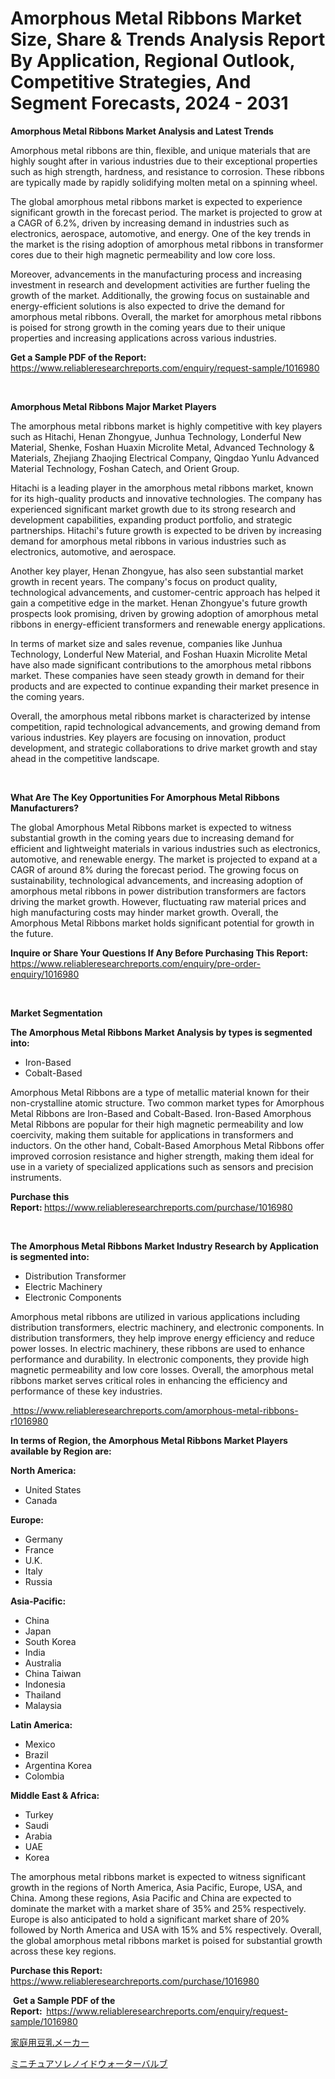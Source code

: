 <p><h1>Amorphous Metal Ribbons Market Size, Share & Trends Analysis Report By Application, Regional Outlook, Competitive Strategies, And Segment Forecasts, 2024 - 2031</h1></p><p><strong>Amorphous Metal Ribbons Market Analysis and Latest Trends</strong></p>
<p><p>Amorphous metal ribbons are thin, flexible, and unique materials that are highly sought after in various industries due to their exceptional properties such as high strength, hardness, and resistance to corrosion. These ribbons are typically made by rapidly solidifying molten metal on a spinning wheel. </p><p>The global amorphous metal ribbons market is expected to experience significant growth in the forecast period. The market is projected to grow at a CAGR of 6.2%, driven by increasing demand in industries such as electronics, aerospace, automotive, and energy. One of the key trends in the market is the rising adoption of amorphous metal ribbons in transformer cores due to their high magnetic permeability and low core loss.</p><p>Moreover, advancements in the manufacturing process and increasing investment in research and development activities are further fueling the growth of the market. Additionally, the growing focus on sustainable and energy-efficient solutions is also expected to drive the demand for amorphous metal ribbons. Overall, the market for amorphous metal ribbons is poised for strong growth in the coming years due to their unique properties and increasing applications across various industries.</p></p>
<p><strong>Get a Sample PDF of the Report:&nbsp;</strong> <a href="https://www.reliableresearchreports.com/enquiry/request-sample/1016980">https://www.reliableresearchreports.com/enquiry/request-sample/1016980</a></p>
<p>&nbsp;</p>
<p><strong>Amorphous Metal Ribbons Major Market Players</strong></p>
<p><p>The amorphous metal ribbons market is highly competitive with key players such as Hitachi, Henan Zhongyue, Junhua Technology, Londerful New Material, Shenke, Foshan Huaxin Microlite Metal, Advanced Technology & Materials, Zhejiang Zhaojing Electrical Company, Qingdao Yunlu Advanced Material Technology, Foshan Catech, and Orient Group.</p><p>Hitachi is a leading player in the amorphous metal ribbons market, known for its high-quality products and innovative technologies. The company has experienced significant market growth due to its strong research and development capabilities, expanding product portfolio, and strategic partnerships. Hitachi's future growth is expected to be driven by increasing demand for amorphous metal ribbons in various industries such as electronics, automotive, and aerospace.</p><p>Another key player, Henan Zhongyue, has also seen substantial market growth in recent years. The company's focus on product quality, technological advancements, and customer-centric approach has helped it gain a competitive edge in the market. Henan Zhongyue's future growth prospects look promising, driven by growing adoption of amorphous metal ribbons in energy-efficient transformers and renewable energy applications.</p><p>In terms of market size and sales revenue, companies like Junhua Technology, Londerful New Material, and Foshan Huaxin Microlite Metal have also made significant contributions to the amorphous metal ribbons market. These companies have seen steady growth in demand for their products and are expected to continue expanding their market presence in the coming years.</p><p>Overall, the amorphous metal ribbons market is characterized by intense competition, rapid technological advancements, and growing demand from various industries. Key players are focusing on innovation, product development, and strategic collaborations to drive market growth and stay ahead in the competitive landscape.</p></p>
<p>&nbsp;</p>
<p><strong>What Are The Key Opportunities For Amorphous Metal Ribbons Manufacturers?</strong></p>
<p><p>The global Amorphous Metal Ribbons market is expected to witness substantial growth in the coming years due to increasing demand for efficient and lightweight materials in various industries such as electronics, automotive, and renewable energy. The market is projected to expand at a CAGR of around 8% during the forecast period. The growing focus on sustainability, technological advancements, and increasing adoption of amorphous metal ribbons in power distribution transformers are factors driving the market growth. However, fluctuating raw material prices and high manufacturing costs may hinder market growth. Overall, the Amorphous Metal Ribbons market holds significant potential for growth in the future.</p></p>
<p><strong>Inquire or Share Your Questions If Any Before Purchasing This Report:</strong> <a href="https://www.reliableresearchreports.com/enquiry/pre-order-enquiry/1016980">https://www.reliableresearchreports.com/enquiry/pre-order-enquiry/1016980</a></p>
<p>&nbsp;</p>
<p><strong>Market Segmentation</strong></p>
<p><strong>The Amorphous Metal Ribbons Market Analysis by types is segmented into:</strong></p>
<p><ul><li>Iron-Based</li><li>Cobalt-Based</li></ul></p>
<p><p>Amorphous Metal Ribbons are a type of metallic material known for their non-crystalline atomic structure. Two common market types for Amorphous Metal Ribbons are Iron-Based and Cobalt-Based. Iron-Based Amorphous Metal Ribbons are popular for their high magnetic permeability and low coercivity, making them suitable for applications in transformers and inductors. On the other hand, Cobalt-Based Amorphous Metal Ribbons offer improved corrosion resistance and higher strength, making them ideal for use in a variety of specialized applications such as sensors and precision instruments.</p></p>
<p><strong>Purchase this Report:&nbsp;</strong><a href="https://www.reliableresearchreports.com/purchase/1016980">https://www.reliableresearchreports.com/purchase/1016980</a></p>
<p>&nbsp;</p>
<p><strong>The Amorphous Metal Ribbons Market Industry Research by Application is segmented into:</strong></p>
<p><ul><li>Distribution Transformer</li><li>Electric Machinery</li><li>Electronic Components</li></ul></p>
<p><p>Amorphous metal ribbons are utilized in various applications including distribution transformers, electric machinery, and electronic components. In distribution transformers, they help improve energy efficiency and reduce power losses. In electric machinery, these ribbons are used to enhance performance and durability. In electronic components, they provide high magnetic permeability and low core losses. Overall, the amorphous metal ribbons market serves critical roles in enhancing the efficiency and performance of these key industries.</p></p>
<p><a href="https://www.reliableresearchreports.com/amorphous-metal-ribbons-r1016980">&nbsp;https://www.reliableresearchreports.com/amorphous-metal-ribbons-r1016980</a></p>
<p><strong>In terms of Region, the Amorphous Metal Ribbons Market Players available by Region are:</strong></p>
<p>
    <p> <strong> North America: </strong>
        <ul>
            <li>United States</li>
            <li>Canada</li>
        </ul>
        </p> 
    <p> <strong> Europe: </strong>
        <ul>
            <li>Germany</li>
            <li>France</li>
            <li>U.K.</li>
            <li>Italy</li>
            <li>Russia</li>
        </ul>
        </p> 
    <p> <strong> Asia-Pacific: </strong>
        <ul>
            <li>China</li>
            <li>Japan</li>
            <li>South Korea</li>
            <li>India</li>
            <li>Australia</li>
            <li>China Taiwan</li>
            <li>Indonesia</li>
            <li>Thailand</li>
            <li>Malaysia</li>
        </ul>
        </p> 
    <p> <strong> Latin America: </strong>
        <ul>
            <li>Mexico</li>
            <li>Brazil</li>
            <li>Argentina Korea</li>
            <li>Colombia</li>
        </ul>
        </p> 
    <p> <strong> Middle East & Africa: </strong>
        <ul>
            <li>Turkey</li>
            <li>Saudi</li>
            <li>Arabia</li>
            <li>UAE</li>
            <li>Korea</li>
        </ul>
    </p>
    </p>
<p><p>The amorphous metal ribbons market is expected to witness significant growth in the regions of North America, Asia Pacific, Europe, USA, and China. Among these regions, Asia Pacific and China are expected to dominate the market with a market share of 35% and 25% respectively. Europe is also anticipated to hold a significant market share of 20% followed by North America and USA with 15% and 5% respectively. Overall, the global amorphous metal ribbons market is poised for substantial growth across these key regions.</p></p>
<p><strong>Purchase this Report: </strong><a href="https://www.reliableresearchreports.com/purchase/1016980">https://www.reliableresearchreports.com/purchase/1016980</a></p>
<p>&nbsp;<strong>Get a Sample PDF of the Report:&nbsp;&nbsp;</strong><a href="https://www.reliableresearchreports.com/enquiry/request-sample/1016980">https://www.reliableresearchreports.com/enquiry/request-sample/1016980</a></p>
<p><strong></strong></p>
<p><p><a href="https://github.com/mares423/Market-Research-Report-List-1/blob/main/583491787317.md">家庭用豆乳メーカー</a></p><p><a href="https://github.com/FredaJerde/Market-Research-Report-List-1/blob/main/839063787318.md">ミニチュアソレノイドウォーターバルブ</a></p></p>